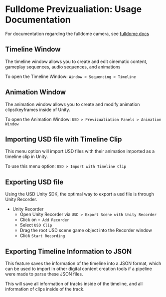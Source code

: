 # Fulldome Previzualiation: Usage Documentation
For documentation regarding the fulldome camera, see [fulldome docs](https://github.com/shdw9/fulldome_previz_plugin/blob/main/Documentation~/Fulldome.md)

## Timeline Window
The timeline window allows you to create and edit cinematic content, gameplay sequences, audio sequences, and animations

To open the Timeline Window:
`Window > Sequencing > Timeline`

## Animation Window
The animation window allows you to create and modify animation clips/keyframes inside of Unity.

To open the Animation Window:
`USD > Previzualiation Panels > Animation Window`

## Importing USD file with Timeline Clip
This menu option will import USD files with their animation imported as a timeline clip in Unity.

To use this menu option:
`USD > Import with Timeline Clip`

## Exporting USD file
 Using the USD Unity SDK, the optimal way to export a usd file is through Unity Recorder.
 
- Unity Recorder
  - Open Unity Recorder via `USD > Export Scene with Unity Recorder` 
  - Click on `+ Add Recorder`
  - Select `USD Clip`
  - Drag the root USD scene game object into the Recorder window
  - Click `Start Recording`

## Exporting Timeline Information to JSON
This feature saves the information of the timeline into a JSON format, which can be used to import in other digital content creation tools if a pipeline were made to parse these JSON files.

This will save all information of tracks inside of the timeline, and all information of clips inside of the track.
